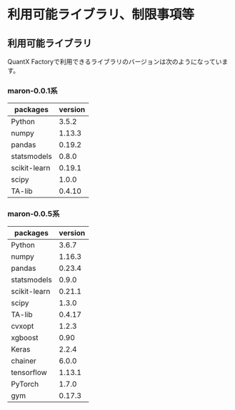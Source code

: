 # 利用可能ライブラリ、制限事項等

## 利用可能ライブラリ

QuantX Factoryで利用できるライブラリのバージョンは次のようになっています。

### maron-0.0.1系

| packages | version |
|-----------|------------|
| Python | 3.5.2 |
| numpy | 1.13.3 |
| pandas | 0.19.2 |
| statsmodels | 0.8.0 |
| scikit-learn | 0.19.1 |
| scipy | 1.0.0 |
| TA-lib| 0.4.10 |

### maron-0.0.5系

| packages | version |
|-----------|------------|
| Python | 3.6.7 |
| numpy | 1.16.3 |
| pandas | 0.23.4 |
| statsmodels | 0.9.0 |
| scikit-learn | 0.21.1 |
| scipy | 1.3.0 |
| TA-lib| 0.4.17 |
| cvxopt | 1.2.3 |
| xgboost | 0.90 |
| Keras | 2.2.4 |
| chainer | 6.0.0 |
| tensorflow | 1.13.1 |
| PyTorch | 1.7.0 |
| gym | 0.17.3 |


